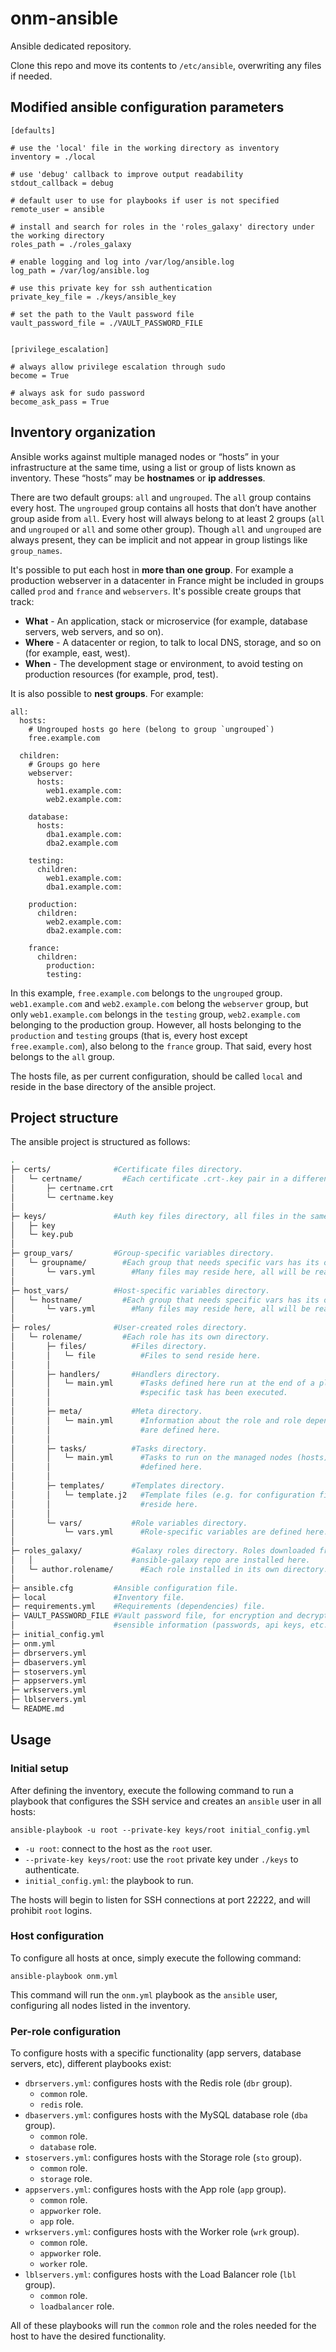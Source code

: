 # onm-ansible

Ansible dedicated repository.

Clone this repo and move its contents to `/etc/ansible`, overwriting any files if needed.

## Modified ansible configuration parameters
```
[defaults]

# use the 'local' file in the working directory as inventory
inventory = ./local

# use 'debug' callback to improve output readability
stdout_callback = debug

# default user to use for playbooks if user is not specified
remote_user = ansible

# install and search for roles in the 'roles_galaxy' directory under the working directory
roles_path = ./roles_galaxy

# enable logging and log into /var/log/ansible.log
log_path = /var/log/ansible.log

# use this private key for ssh authentication
private_key_file = ./keys/ansible_key

# set the path to the Vault password file
vault_password_file = ./VAULT_PASSWORD_FILE


[privilege_escalation]

# always allow privilege escalation through sudo
become = True

# always ask for sudo password
become_ask_pass = True
```

## Inventory organization
Ansible works against multiple managed nodes or “hosts” in your infrastructure at the same time, using a list or group of lists known as inventory. These “hosts” may be **hostnames** or **ip addresses**.

There are two default groups: `all` and `ungrouped`. The `all` group contains every host. The `ungrouped` group contains all hosts that don’t have another group aside from `all`. Every host will always belong to at least 2 groups (`all` and `ungrouped` or `all` and some other group). Though `all` and `ungrouped` are always present, they can be implicit and not appear in group listings like `group_names`.

It's possible to put each host in **more than one group**. For example a production webserver in a datacenter in France might be included in groups called `prod` and `france` and `webservers`. It's possible create groups that track:
- **What** - An application, stack or microservice (for example, database servers, web servers, and so on).
- **Where** - A datacenter or region, to talk to local DNS, storage, and so on (for example, east, west).
- **When** - The development stage or environment, to avoid testing on production resources (for example, prod, test).

It is also possible to **nest groups**.
For example:
```
all:
  hosts:
    # Ungrouped hosts go here (belong to group `ungrouped`)
    free.example.com

  children:
    # Groups go here
    webserver:
      hosts:
        web1.example.com:
        web2.example.com:

    database:
      hosts:
        dba1.example.com:
        dba2.example.com

    testing:
      children:
        web1.example.com:
        dba1.example.com:

    production:
      children:
        web2.example.com:
        dba2.example.com:

    france:
      children:
        production:
        testing:
```
In this example, `free.example.com` belongs to the `ungrouped` group. `web1.example.com` and `web2.example.com` belong the `webserver` group, but only `web1.example.com` belongs in the `testing` group, `web2.example.com` belonging to the production group. However, all hosts belonging to the `production` and `testing` groups (that is, every host except `free.example.com`), also belong to the `france` group. That said, every host belongs to the `all` group.

The hosts file, as per current configuration, should be called `local` and reside in the base directory of the ansible project.

## Project structure
The ansible project is structured as follows:
```bash
.
├─ certs/              #Certificate files directory.
│   └─ certname/         #Each certificate .crt-.key pair in a different dir.
│       ├─ certname.crt
│       └─ certname.key
│
├─ keys/               #Auth key files directory, all files in the same dir.
│   ├─ key
│   └─ key.pub
│
├─ group_vars/         #Group-specific variables directory.
│   └─ groupname/        #Each group that needs specific vars has its own dir.
│       └─ vars.yml        #Many files may reside here, all will be read.
│
├─ host_vars/          #Host-specific variables directory.
│   └─ hostname/         #Each group that needs specific vars has its own dir.
│       └─ vars.yml        #Many files may reside here, all will be read.
│
├─ roles/              #User-created roles directory.
│   └─ rolename/         #Each role has its own directory.
│       ├─ files/          #Files directory.
│       │   └─ file          #Files to send reside here.
│       │
│       ├─ handlers/       #Handlers directory.
│       │   └─ main.yml      #Tasks defined here run at the end of a play if a
│       │                    #specific task has been executed.
│       │
│       ├─ meta/           #Meta directory.
│       │   └─ main.yml      #Information about the role and role dependencies
│       │                    #are defined here.
│       │
│       ├─ tasks/          #Tasks directory.
│       │   └─ main.yml      #Tasks to run on the managed nodes (hosts) are
│       │                    #defined here.
│       │
│       ├─ templates/      #Templates directory.
│       │   └─ template.j2   #Template files (e.g. for configuration files)
│       │                    #reside here.
│       │
│       └─ vars/           #Role variables directory.
│           └─ vars.yml      #Role-specific variables are defined here.
│
├─ roles_galaxy/           #Galaxy roles directory. Roles downloaded from the
│   │                      #ansible-galaxy repo are installed here.
│   └─ author.rolename/      #Each role installed in its own directory.
│
├─ ansible.cfg         #Ansible configuration file.
├─ local               #Inventory file.
├─ requirements.yml    #Requirements (dependencies) file.
├─ VAULT_PASSWORD_FILE #Vault password file, for encryption and decryption of
│                      #sensible information (passwords, api keys, etc.)
├─ initial_config.yml
├─ onm.yml
├─ dbrservers.yml
├─ dbaservers.yml
├─ stoservers.yml
├─ appservers.yml
├─ wrkservers.yml
├─ lblservers.yml
└─ README.md
```


## Usage
### Initial setup

After defining the inventory, execute the following command to run a playbook that configures the SSH service and creates an `ansible` user in all hosts:
```
ansible-playbook -u root --private-key keys/root initial_config.yml
```
- `-u root`: connect to the host as the `root` user.
- `--private-key keys/root`: use the `root` private key under `./keys` to authenticate.
- `initial_config.yml`: the playbook to run.

The hosts will begin to listen for SSH connections at port 22222, and will prohibit `root` logins.

### Host configuration

To configure all hosts at once, simply execute the following command:
```
ansible-playbook onm.yml
```
This command will run the `onm.yml` playbook as the `ansible` user, configuring all nodes listed in the inventory.

### Per-role configuration

To configure hosts with a specific functionality (app servers, database servers, etc), different playbooks exist:
- `dbrservers.yml`: configures hosts with the Redis role (`dbr` group).
  - `common` role.
  - `redis` role.
- `dbaservers.yml`: configures hosts with the MySQL database role (`dba` group).
  - `common` role.
  - `database` role.
- `stoservers.yml`: configures hosts with the Storage role (`sto` group).
  - `common` role.
  - `storage` role.
- `appservers.yml`: configures hosts with the App role (`app` group).
  - `common` role.
  - `appworker` role.
  - `app` role.
- `wrkservers.yml`: configures hosts with the Worker role (`wrk` group).
  - `common` role.
  - `appworker` role.
  - `worker` role.
- `lblservers.yml`: configures hosts with the Load Balancer role (`lbl` group).
  - `common` role.
  - `loadbalancer` role.

All of these playbooks will run the `common` role and the roles needed for the host to have the desired functionality.